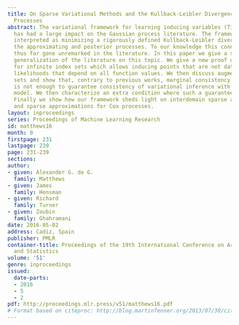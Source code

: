 ```yaml
---
title: On Sparse Variational Methods and the Kullback-Leibler Divergence between Stochastic
  Processes
abstract: The variational framework for learning inducing variables (Titsias, 2009)
  has had a large impact on the Gaussian process literature. The framework may be
  interpreted as minimizing a rigorously defined Kullback-Leibler divergence between
  the approximating and posterior processes. To our knowledge this connection has
  thus far gone unremarked in the literature. In this paper we give a substantial
  generalization of the literature on this topic. We give a new proof of the result
  for infinite index sets which allows inducing points that are not data points and
  likelihoods that depend on all function values. We then discuss augmented index
  sets and show that, contrary to previous works, marginal consistency of augmentation
  is not enough to guarantee consistency of variational inference with the original
  model. We then characterize an extra condition where such a guarantee is obtainable.
  Finally we show how our framework sheds light on interdomain sparse approximations
  and sparse approximations for Cox processes.
layout: inproceedings
series: Proceedings of Machine Learning Research
id: matthews16
month: 0
firstpage: 231
lastpage: 239
page: 231-239
sections: 
author:
- given: Alexander G. de G.
  family: Matthews
- given: James
  family: Hensman
- given: Richard
  family: Turner
- given: Zoubin
  family: Ghahramani
date: 2016-05-02
address: Cadiz, Spain
publisher: PMLR
container-title: Proceedings of the 19th International Conference on Artificial Intelligence
  and Statistics
volume: '51'
genre: inproceedings
issued:
  date-parts:
  - 2016
  - 5
  - 2
pdf: http://proceedings.mlr.press/v51/matthews16.pdf
# Format based on citeproc: http://blog.martinfenner.org/2013/07/30/citeproc-yaml-for-bibliographies/
---
```

